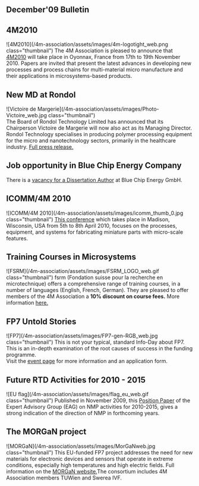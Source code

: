 ## December'09 Bulletin

<!--break-->
## 4M2010


![4M2010](/4m-association/assets/images/4m-logotight_web.png class="thumbnail")
The 4M Association is pleased to announce that [4M2010](/4m-association/conference/201.md) will take place in Oyonnax, France from 17th to 19th November 2010. Papers are invited that present the latest advances in developing new processes and process chains for multi-material micro manufacture and their applications in microsystems-based products.  

## New MD at Rondol

![Victoire de Margerie](/4m-association/assets/images/Photo-Victoire_web.jpg class="thumbnail")  
The Board of Rondol Technology Limited has announced that its Chairperson Victoire de Margerie will now also act as its Managing Director. Rondol Technology specialises in producing polymer processing equipment for the micro and nanotechnology sectors, primarily in the healthcare industry. [Full press release.](/4m-association/content/New-MD-Rondol.md)  

## Job opportunity in Blue Chip Energy Company

There is a [vacancy for a Dissertation Author](/4m-association/content/Job-opportunity-Blue-Chip-Eerg.md) at Blue Chip Energy GmbH.

## ICOMM/4M 2010

![ICOMM/4M 2010](/4m-association/assets/images/icomm_thumb_0.jpg class="thumbnail") [This conference](http://www.conferencing.uwex.edu/conferences/ICOMM10/) which takes place in Madison, Wisconsin, USA from 5th to 8th April 2010, focuses on the processes, equipment, and systems for fabricating miniature parts with micro-scale features.  

## Training Courses in Microsystems

![FSRM](/4m-association/assets/images/FSRM_LOGO_web.gif class="thumbnail")
fsrm (Fondation suisse pour la recherche en microtechnique) offers a comprehensive range of training courses, in a number of languages (English, French, German). They are pleased to offer members of the 4M Association a <b>10% discount on course fees.</b> More information [here.](/4m-association/content/fsrm-training-course.md)  

## FP7 Untold Stories

![FP7](/4m-association/assets/images/FP7-gen-RGB_web.jpg class="thumbnail")  This is not your typical, standard Info-Day about FP7. This is an in-depth examination of the root causes of success in the funding programme.   
Visit the [event page](/4m-association/content/FP7-Untold-Storie.md) for more information and an application form.  

## Future RTD Activities for 2010 - 2015

![EU flag](/4m-association/assets/images/flag_eu_web.gif class="thumbnail")  Published in November 2009, this [Position Paper](http://ec.europa.eu/research/industrial_technologies/pdf/nmp-expert-advisory-group-report_en.pdf) of the Expert Advisory Group (EAG) on NMP activities for 2010-2015, gives a strong indication of the direction of NMP in forthcoming years.  

## The MORGaN project

![MORGaN](/4m-association/assets/images/MorGaNweb.jpg class="thumbnail")  This EU-funded FP7 project addresses the need for new materials for electronic devices and sensors that operate in extreme conditions, especially high temperatures and high electric fields. Full information on the [MORGaN website.](http://www.morganproject.eu/)The consortium includes 4M Association members TUWien and Swerea IVF.